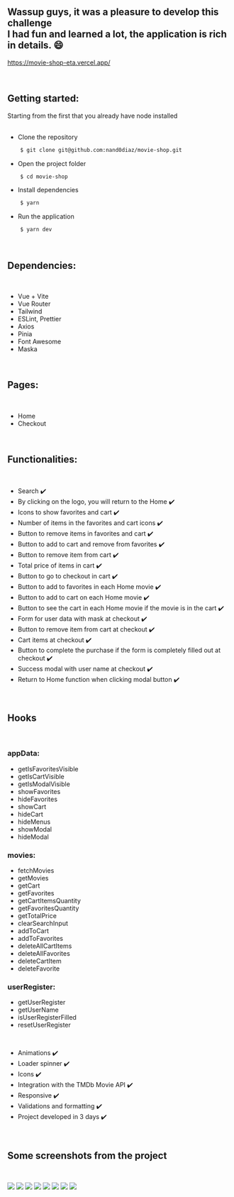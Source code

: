<br/>
<h2>Wassup guys, it was a pleasure to develop this challenge<br/>
I had fun and learned a lot, the application is rich in details. 😄</h2>

https://movie-shop-eta.vercel.app/

<br/>

<h2>Getting started:</h2>
Starting from the first that you already have node installed<br/><br/>

- Clone the repository<br/>

```bash
    $ git clone git@github.com:nand0diaz/movie-shop.git
```

- Open the project folder<br/>

```bash
    $ cd movie-shop
```

- Install dependencies<br/>

```bash
    $ yarn
```

- Run the application<br/>

```bash
    $ yarn dev
```

<br/>

<h2>Dependencies:</h2>
<br/>

- Vue + Vite
- Vue Router
- Tailwind
- ESLint, Prettier
- Axios
- Pinia
- Font Awesome
- Maska

<br/>

<h2>Pages:</h2>
<br/>

- Home
- Checkout

<br/>

<h2>Functionalities:</h2>
<br/>

- Search ✔️
- By clicking on the logo, you will return to the Home ✔️
- Icons to show favorites and cart ✔️
- Number of items in the favorites and cart icons ✔️
- Button to remove items in favorites and cart ✔️
- Button to add to cart and remove from favorites ✔️
- Button to remove item from cart ✔️
- Total price of items in cart ✔️
- Button to go to checkout in cart ✔️
- Button to add to favorites in each Home movie ✔️
- Button to add to cart on each Home movie ✔️
- Button to see the cart in each Home movie if the movie is in the cart ✔️
- Form for user data with mask at checkout ✔️
- Button to remove item from cart at checkout ✔️
- Cart items at checkout ✔️
- Button to complete the purchase if the form is completely filled out at checkout ✔️
- Success modal with user name at checkout ✔️
- Return to Home function when clicking modal button ✔️

<br/>

<h2>Hooks</h2>
<br/>

<h3>appData:</h3>

- getIsFavoritesVisible
- getIsCartVisible
- getIsModalVisible
- showFavorites
- hideFavorites
- showCart
- hideCart
- hideMenus
- showModal
- hideModal

<h3>movies:</h3>

- fetchMovies
- getMovies
- getCart
- getFavorites
- getCartItemsQuantity
- getFavoritesQuantity
- getTotalPrice
- clearSearchInput
- addToCart
- addToFavorites
- deleteAllCartItems
- deleteAllFavorites
- deleteCartItem
- deleteFavorite

<h3>userRegister:</h3>

- getUserRegister
- getUserName
- isUserRegisterFilled
- resetUserRegister

<br/>

- Animations ✔️
- Loader spinner ✔️
- Icons ✔️
- Integration with the TMDb Movie API ✔️
- Responsive ✔️
- Validations and formatting ✔️
- Project developed in 3 days ✔️

<br/>

<h2>Some screenshots from the project</h2>

<br/>

![](screenshots/screenshot1.png)
![](screenshots/screenshot2.png)
![](screenshots/screenshot3.png)
![](screenshots/screenshot4.png)
![](screenshots/screenshot5.png)
![](screenshots/screenshot6.png)
![](screenshots/screenshot7.png)
![](screenshots/screenshot8.png)
